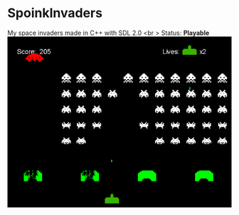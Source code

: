 SpoinkInvaders
============

My space invaders made in C++ with SDL 2.0 <br \>
Status: <b>Playable</b>
<br />
<img src="./GAME_SCREENSHOT.png" />